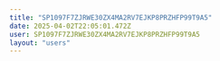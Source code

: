 ```yaml
---
title: "SP1097F7ZJRWE30ZX4MA2RV7EJKP8PRZHFP99T9A5"
date: 2025-04-02T22:05:01.472Z
user: SP1097F7ZJRWE30ZX4MA2RV7EJKP8PRZHFP99T9A5
layout: "users"
---
```

    